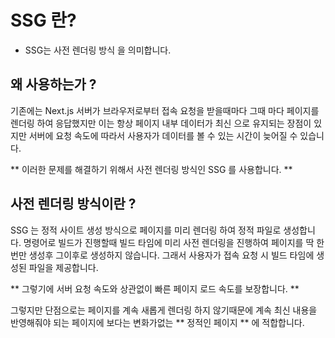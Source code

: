 # SSG 란?

- SSG는 사전 렌더링 방식 을 의미합니다.

## 왜 사용하는가 ?

기존에는 Next.js 서버가 브라우저로부터 접속 요청을 받을때마다
그때 마다 페이지를 렌더링 하여 응답했지만 이는 항상 페이지 내부 데이터가 최신 으로 유지되는 장점이 있지만 서버에 요청 속도에 따라서 사용자가 데이터를 볼 수 있는 시간이 늦어질 수 있습니다.

** 이러한 문제를 해결하기 위해서 사전 렌더링 방식인 SSG 를 사용합니다. **

## 사전 렌더링 방식이란 ?

SSG 는 정적 사이트 생성 방식으로 페이지를 미리 렌더링 하여 정적 파일로 생성합니다.
명령어로 빌드가 진행할때 빌드 타임에 미리 사전 렌더링을 진행하여 페이지를 딱 한번만 생성후 그이후로 생성하지 않습니다. 그래서 사용자가 접속 요청 시 빌드 타임에 생성된 파일을 제공합니다.

** 그렇기에 서버 요청 속도와 상관없이 빠른 페이지 로드 속도를 보장합니다. **

그렇지만 단점으로는 페이지를 계속 새롭게 렌더링 하지 않기때문에 계속 최신 내용을 반영해줘야 되는 페이지에 보다는 변화가없는 ** 정적인 페이지 ** 에 적합합니다.
